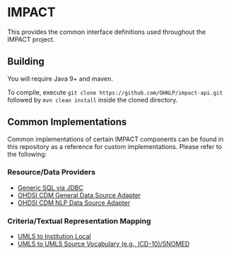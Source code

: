 # IMPACT
This provides the common interface definitions used throughout the IMPACT project.

## Building

You will require Java 9+ and maven.

To compile, execute `git clone https://github.com/OHNLP/impact-api.git` followed by `mvn clean install` inside the cloned directory.

## Common Implementations
Common implementations of certain IMPACT components can be found in this repository as a reference for custom implementations. Please refer to the following:

### Resource/Data Providers
* [Generic SQL via JDBC](https://github.com/OHNLP/impact-api/blob/master/src/main/java/org/ohnlp/cat/common/impl/sql/GenericSQLviaJDBCResourceProvider.java)
* [OHDSI CDM General Data Source Adapter](https://github.com/OHNLP/impact-api/blob/master/src/main/java/org/ohnlp/cat/common/impl/ehr/OHDSICDMResourceProvider.java)
* [OHDSI CDM NLP Data Source Adapter](https://github.com/OHNLP/impact-api/blob/master/src/main/java/org/ohnlp/cat/common/impl/ehr/OHDSICDMResourceProvider.java)

### Criteria/Textual Representation Mapping
* [UMLS to Institution Local](https://github.com/OHNLP/impact-api/blob/master/src/main/java/org/ohnlp/cat/common/impl/sql/GenericSQLviaJDBCResourceProvider.java)
* [UMLS to UMLS Source Vocabulary (e.g., ICD-10)/SNOMED](https://github.com/OHNLP/impact-api/blob/master/src/main/java/org/ohnlp/cat/common/impl/criteria/representations/UMLSSourceVocabJDBCResolver.java)

